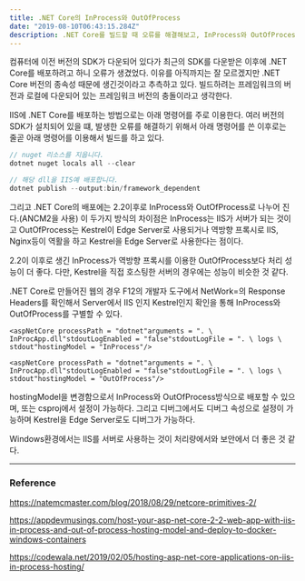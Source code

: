 ```yaml
---
title: .NET Core의 InProcess와 OutOfProcess
date: "2019-08-10T06:43:15.284Z"
description: .NET Core를 빌드할 때 오류를 해결해보고, InProcess와 OutOfProcess에 대해서 간단하게 알아본다.
---
```


컴퓨터에 이전 버전의 SDK가 다운되어 있다가 최근의 SDK를 다운받은 이후에 .NET Core를 배포하려고 하니 오류가 생겼었다. 이유를 아직까지는 잘 모르겠지만 .NET Core 버전의 종속성 때문에 생긴것이라고 추측하고 있다. 빌드하려는 프레임워크의 버전과 로컬에 다운되어 있는 프레임워크 버전의 충돌이라고 생각한다.

IIS에 .NET Core를 배포하는 방법으로는 아래 명령어를 주로 이용한다. 여러 버전의 SDK가 설치되어 있을 떄, 발생한 오류를 해결하기 위해서 아래 명령어를 쓴 이후로는 줄곧 아래 명령어를 이용해서 빌드를 하고 있다.

```csharp
// nuget 리소스를 지웁니다.
dotnet nuget locals all --clear

// 해당 dll을 IIS예 배포합니다.
dotnet publish --output:bin/framework_dependent
```

그리고 .NET Core의 배포에는 2.2이후로 InProcess와 OutOfProcess로 나누어 진다.(ANCM2을 사용) 이 두가지 방식의 차이점은 InProcess는 IIS가 서버가 되는 것이고 OutOfProcess는 Kestrel이 Edge Server로 사용되거나 역방향 프록시로 IIS, Nginx등이 역활을 하고 Kestrel을 Edge Server로 사용한다는 점이다.

2.2이 이후로 생긴 InProcess가 역방향 프록시를 이용한 OutOfProcess보다 처리 성능이 더 좋다. 다만, Kestrel을 직접 호스팅한 서버의 경우에는 성능이 비슷한 것 같다.

.NET Core로 만들어진 웹의 경우 F12의 개발자 도구에서 NetWork=의 Response Headers를 확인해서 Server에서 IIS 인지 Kestrel인지 확인을 통해 InProcess와 OutOfProcess를 구별할 수 있다.

```
<aspNetCore processPath = "dotnet"arguments = ". \ InProcApp.dll"stdoutLogEnabled = "false"stdoutLogFile = ". \ logs \ stdout"hostingModel = "InProcess"/>
```

```
<aspNetCore processPath = "dotnet"arguments = ". \ InProcApp.dll"stdoutLogEnabled = "false"stdoutLogFile = ". \ logs \ stdout"hostingModel = "OutOfProcess"/>
```

hostingModel을 변경함으로서 InProcess와 OutOfProcess방식으로 배포할 수 있으며, 또는 csproj에서 설정이 가능하다. 그리고 디버그에서도 디버그 속성으로 설정이 가능하며 Kestrel을 Edge Server로도 디버그가 가능하다.

Windows환경에서는 IIS를 서버로 사용하는 것이 처리량에서와 보안에서 더 좋은 것 같다.

---
### Reference

https://natemcmaster.com/blog/2018/08/29/netcore-primitives-2/

https://appdevmusings.com/host-your-asp-net-core-2-2-web-app-with-iis-in-process-and-out-of-process-hosting-model-and-deploy-to-docker-windows-containers

https://codewala.net/2019/02/05/hosting-asp-net-core-applications-on-iis-in-process-hosting/


